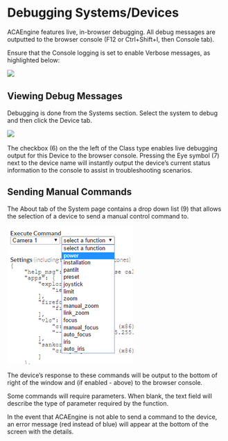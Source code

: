 # Debugging Systems/Devices

ACAEngine features live, in-browser debugging. All debug messages are outputted to the browser console \(F12 or Ctrl+Shift+I, then Console tab\).

Ensure that the Console logging is set to enable Verbose messages, as highlighted below:

![](https://lh5.googleusercontent.com/gC3SWQZi72o9VJN20__6t2Gm98EOkW6auqqcK-7hlmHqhAwyKX287Ideh3hOr2lWWVkH6eCk2QixB9vti4vlp-uwA3ZR8Ur6jdAnmARPaPBXMMfkEqTtHdi18R_WuNAgV2ADXWRi)

## Viewing Debug Messages

Debugging is done from the Systems section. Select the system to debug and then click the Device tab.

![](https://lh3.googleusercontent.com/bUE_wgSIhyteqyXzLPOUkay0LDrCYC9v2NY4NFanjqRMMLOaoXQ_NYuqZuUEK8oIu6lCwZSIzSgcHbMhvcv14PTa1OXN_nthiB2w6QD3-PKBdKcZ9QshWlr2_dydBlxfkzQLKNMC)

The checkbox \(6\) on the the left of the Class type enables live debugging output for this Device to the browser console. Pressing the Eye symbol \(7\) next to the device name will instantly output the device’s current status information to the console to assist in troubleshooting scenarios.

## Sending Manual Commands

The About tab of the System page contains a drop down list \(9\) that allows the selection of a device to send a manual control command to.

![](../.gitbook/assets/image8.png)

The device’s response to these commands will be output to the bottom of right of the window and \(if enabled - above\) to the browser console.

Some commands will require parameters. When blank, the text field will describe the type of parameter required by the function.

In the event that ACAEngine is not able to send a command to the device, an error message \(red instead of blue\) will appear at the bottom of the screen with the details.

